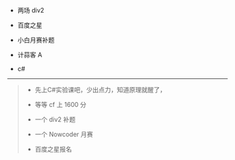 - 两场 div2

- 百度之星

- 小白月赛补题

- 计蒜客 A

- c#

---

> - 先上C#实验课吧，少出点力，知道原理就醒了，
> 
> - 等等 cf 上 1600 分
> 
> - 一个 div2 补题
> 
> - 一个 Nowcoder 月赛
> 
> - 百度之星报名
